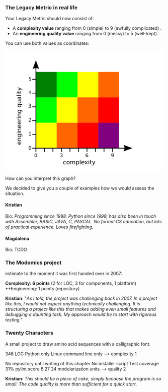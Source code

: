 ### The Legacy Metric in real life
Your Legacy Metric should now consist of:

* A **complexity value** ranging from 0 (simple) to 9 (awfully complicated) .
* An **engineering quality value** ranging from 0 (messy) to 5 (well-kept).

You can use both values as coordinates:

![Engineering points over project complexity](engineering_points.png)

How can you interpret this graph?

We decided to give you a couple of examples how we would assess the situation.

#### Kristian
Bio: *Programming since 1988, Python since 1999, has also been in touch with Assembler, BASIC, JAVA, C,  PASCAL. No formal CS education, but lots of practical experience. Loves firefighting.*

#### Magdalena
Bio: TODO

### The Modomics project
estimate to the moment it was first handed over in 2007:

**Complexity: 6 points** (2 for LOC, 3 for components, 1 platform)
**Engineering: 1 points (repository)

**Kristian**: "*As I told, the project was challenging back in 2007. In a project like this, I would not expect anything technically challenging. It is structuring a project like this that makes adding even small features and debugging a daunting task. My approach would be to start with rigorous testing."*

### Twenty Characters
A small project to draw amino acid sequences with a calligraphic font.

346 LOC
Python only
Linux command line only
--> complexity 1

No repository until writing of this chapter
No installer script
Test coverage 31%
pylint score 6.27
24 modularization units
--> quality 2

**Kristian**: *This should be a piece of cake, simply because the program is so small. The code quality is more than sufficient for a quick start.*

